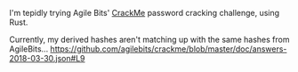 I'm tepidly trying Agile Bits' [CrackMe](https://github.com/agilebits/crackme) password cracking challenge, using Rust.

Currently, my derived hashes aren't matching up with the same hashes from AgileBits... https://github.com/agilebits/crackme/blob/master/doc/answers-2018-03-30.json#L9
